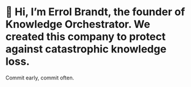 # 👋 Hi, I’m Errol Brandt, the founder of Knowledge Orchestrator. We created this company to protect against catastrophic knowledge loss. 
Commit early, commit often.
